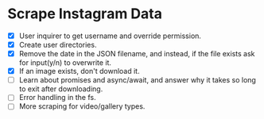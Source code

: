 # Scrape Instagram Data

- [x] User inquirer to get username and override permission.
- [x] Create user directories.
- [x] Remove the date in the JSON filename, and instead, if the file exists ask for input(y/n) to overwrite it.
- [x] If an image exists, don't download it.
- [ ] Learn about promises and async/await, and answer why it takes so long to exit after downloading.
- [ ] Error handling in the fs.
- [ ] More scraping for video/gallery types.
